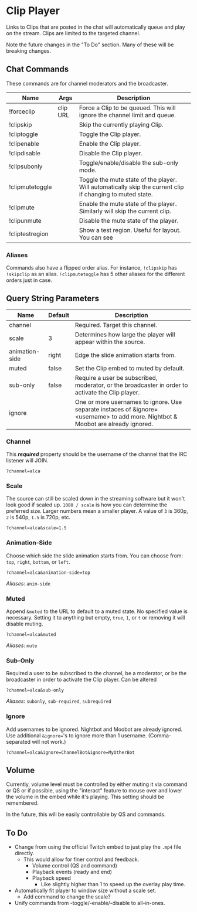 # Clip Player

Links to Clips that are posted in the chat will automatically queue and play on the stream. Clips are limited to the targeted channel.

Note the future changes in the "To Do" section. Many of these will be breaking changes.

## Chat Commands

These commands are for channel moderators and the broadcaster.

| Name | Args | Description |
| --- | --- | --- |
| !forceclip | clip URL | Force a Clip to be queued. This will ignore the channel limit and queue. |
| !clipskip | | Skip the currently playing Clip. |
| !cliptoggle | | Toggle the Clip player.
| !clipenable | | Enable the Clip player.
| !clipdisable | | Disable the Clip player.
| !clipsubonly | | Toggle/enable/disable the sub-only mode.
| !clipmutetoggle | | Toggle the mute state of the player. Will automatically skip the current clip if changing to muted state.
| !clipmute | | Enable the mute state of the player. Similarly will skip the current clip.
| !clipunmute | | Disable the mute state of the player.
| !cliptestregion | | Show a test region. Useful for layout. You can see 

### Aliases

Commands also have a flipped order alias. For instance, `!clipskip` has `!skipclip` as an alias. `!clipmutetoggle` has 5 other aliases for the different orders just in case.

## Query String Parameters

| Name | Default | Description |
| --- | --- | --- |
| channel | | Required. Target this channel. |
| scale | 3 | Determines how large the player will appear within the source.
| animation-side | right | Edge the slide animation starts from. |
| muted | false | Set the Clip embed to muted by default. |
| sub-only | false | Require a user be subscribed, moderator, or the broadcaster in order to activate the Clip player. |
| ignore | | One or more usernames to ignore. Use separate instaces of &ignore=\<username\> to add more. Nightbot & Moobot are already ignored. |

### Channel

This ***required*** property should be the username of the channel that the IRC listener will JOIN.

`?channel=alca`

### Scale

The source can still be scaled down in the streaming software but it won't look good if scaled up. `1080 / scale` is how you can determine the preferred size. Larger numbers mean a smaller player. A value of `3` is 360p, `2` is 540p, `1.5` is 720p, etc.

`?channel=alca&scale=1.5`

### Animation-Side

Choose which side the slide animation starts from. You can choose from: `top`, `right`, `bottom`, or `left`.

`?channel=alca&animation-side=top`

*Aliases*: `anim-side`

### Muted

Append `&muted` to the URL to default to a muted state. No specified value is necessary. Setting it to anything but empty, `true`, `1`, or `t` or removing it will disable muting.

`?channel=alca&muted`

*Aliases*: `mute`

### Sub-Only

Required a user to be subscribed to the channel, be a moderator, or be the broadcaster in order to activate the Clip player. Can be altered 

`?channel=alca&sub-only`

*Aliases*: `subonly`, `sub-required`, `subrequired`

### Ignore

Add usernames to be ignored. Nightbot and Moobot are already ignored. Use additional `&ignore=`'s to ignore more than 1 username. (Comma-separated will not work.)

`?channel=alca&ignore=ChannelBot&ignore=MyOtherBot`

## Volume

Currently, volume level must be controlled by either muting it via command or QS or if possible, using the "interact" feature to mouse over and lower the volume in the embed while it's playing. This setting should be remembered.

In the future, this will be easily controllable by QS and commands.

## To Do

+ Change from using the official Twitch embed to just play the `.mp4` file directly.
	- This would allow for finer control and feedback.
		- Volume control (QS and command)
		- Playback events (ready and end)
		- Playback speed
			- Like slightly higher than 1 to speed up the overlay play time.
+ Automatically fit player to window size without a scale set.
	- Add command to change the scale?
+ Unify commands from -toggle/-enable/-disable to all-in-ones.
